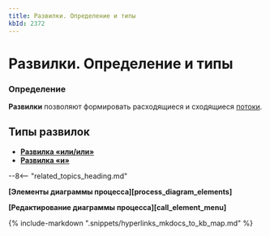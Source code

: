 ```yaml
---
title: Развилки. Определение и типы
kbId: 2372
---
```


# Развилки. Определение и типы

### Определение

**Развилки** позволяют формировать расходящиеся и сходящиеся [потоки](https://kb.comindware.ru/article.php?id=2368).

## Типы развилок

- **[Развилка «или/или»](https://kb.comindware.ru/article.php?id=2373)**
- **[Развилка «и»](https://kb.comindware.ru/article.php?id=2371)**

--8<-- "related_topics_heading.md"

**[Элементы диаграммы процесса][process_diagram_elements]**

**[Редактирование диаграммы процесса][call_element_menu]**

{% include-markdown ".snippets/hyperlinks_mkdocs_to_kb_map.md" %}
